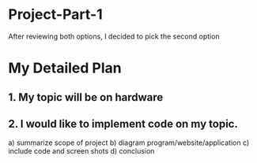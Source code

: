 # Project-Part-1
After reviewing both options, I decided to pick the second option
# My Detailed Plan
## 1. My topic will be on hardware
## 2. I would like to implement code on my topic.
a) summarize scope of project
b) diagram program/website/application
c) include code and screen shots
d) conclusion
